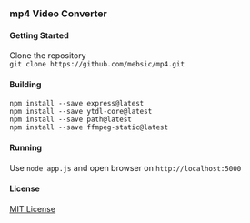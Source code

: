 ### mp4 Video Converter
#### Getting Started
Clone the repository<br>
``git clone https://github.com/mebsic/mp4.git``
#### Building
``npm install --save express@latest``<br>
``npm install --save ytdl-core@latest``<br>
``npm install --save path@latest``<br>
``npm install --save ffmpeg-static@latest``
#### Running
Use ``node app.js`` and open browser on ``http://localhost:5000``
#### License
[MIT License](https://github.com/mebsic/mp4/blob/master/LICENSE)
